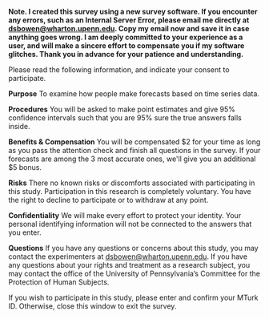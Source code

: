 **Note. I created this survey using a new survey software. If you encounter any errors, such as an Internal Server Error, please email me directly at dsbowen@wharton.upenn.edu. Copy my email now and save it in case anything goes wrong. I am deeply committed to your experience as a user, and will make a sincere effort to compensate you if my software glitches. Thank you in advance for your patience and understanding.**

Please read the following information, and indicate your consent to participate. 
 
**Purpose** To examine how people make forecasts based on time series data. 

**Procedures** You will be asked to make point estimates and give 95% confidence intervals such that you are 95% sure the true answers falls inside.  
 
**Benefits & Compensation** You will be compensated $2 for your time as long as you pass the attention check and finish all questions in the survey. If your forecasts are among the 3 most accurate ones,  we'll give you an additional $5 bonus.    

**Risks** There no known risks or discomforts associated with participating in this study. Participation in this research is completely voluntary. You have the right to decline to participate or to withdraw at any point.

**Confidentiality** We will make every effort to protect your identity. Your personal identifying information will not be connected to the answers that you enter. 

**Questions** If you have any questions or concerns about this study, you may contact the experimenters at dsbowen@wharton.upenn.edu. If you have any questions about your rights and treatment as a research subject, you may contact the office of the University of Pennsylvania’s Committee for the Protection of Human Subjects.

If you wish to participate in this study, please enter and confirm your MTurk ID. Otherwise, close this window to exit the survey.